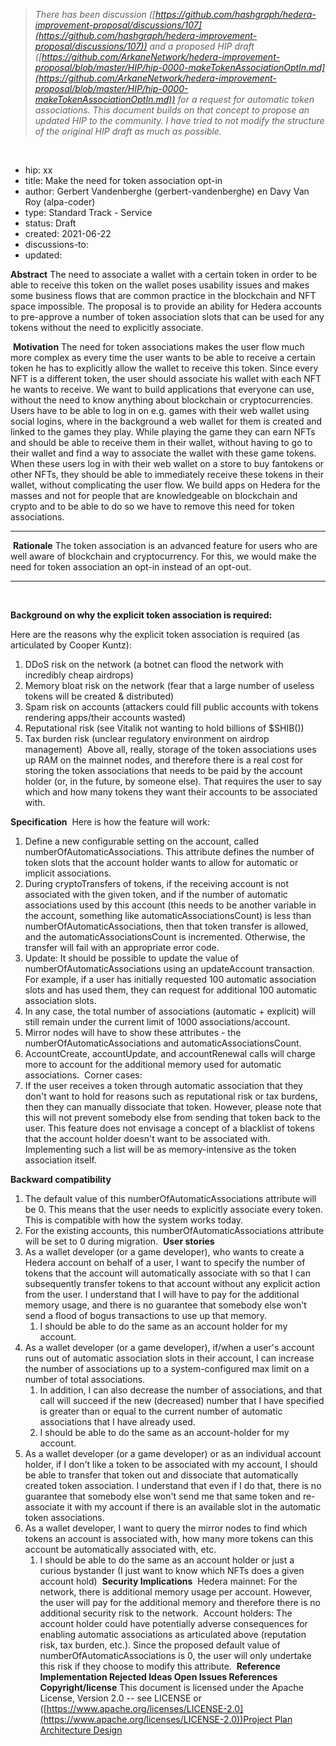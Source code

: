 > *There has been discussion ([https://github.com/hashgraph/hedera-improvement-proposal/discussions/107](https://github.com/hashgraph/hedera-improvement-proposal/discussions/107)) and a proposed HIP draft ([https://github.com/ArkaneNetwork/hedera-improvement-proposal/blob/master/HIP/hip-0000-makeTokenAssociationOptIn.md](https://github.com/ArkaneNetwork/hedera-improvement-proposal/blob/master/HIP/hip-0000-makeTokenAssociationOptIn.md)) for a request for automatic token associations. This document builds on that concept to propose an updated HIP to the community. I have tried to not modify the structure of the original HIP draft as much as possible.*
> 
​
* hip: xx
* title: Make the need for token association opt-in
* author: Gerbert Vandenberghe (gerbert-vandenberghe) en Davy Van Roy (alpa-coder)
* type: Standard Track - Service
* status: Draft
* created: 2021-06-22
* discussions-to:
* updated:
​

**Abstract**
The need to associate a wallet with a certain token in order to be able to receive this token on the wallet poses usability issues and makes some business flows that are common practice in the blockchain and NFT space impossible.
The proposal is to provide an ability for Hedera accounts to pre-approve a number of token association slots that can be used for any tokens without the need to explicitly associate.

​
**Motivation**
The need for token associations makes the user flow much more complex as every time the user wants to be able to receive a certain token he has to explicitly allow the wallet to receive this token. Since every NFT is a different token, the user should associate his wallet with each NFT he wants to receive.
We want to build applications that everyone can use, without the need to know anything about blockchain or cryptocurrencies. Users have to be able to log in on e.g. games with their web wallet using social logins, where in the background a web wallet for them is created and linked to the games they play. While playing the game they can earn NFTs and should be able to receive them in their wallet, without having to go to their wallet and find a way to associate the wallet with these game tokens.
When these users log in with their web wallet on a store to buy fantokens or other NFTs, they should be able to immediately receive these tokens in their wallet, without complicating the user flow.
We build apps on Hedera for the masses and not for people that are knowledgeable on blockchain and crypto and to be able to do so we have to remove this need for token associations.
****

​
**Rationale**
The token association is an advanced feature for users who are well aware of blockchain and cryptocurrency. For this, we would make the need for token association an opt-in instead of an opt-out.
****
​

**Background on why the explicit token association is required:**
​

Here are the reasons why the explicit token association is required (as articulated by Cooper Kuntz):
​
1. DDoS risk on the network (a botnet can flood the network with incredibly cheap airdrops)
2. Memory bloat risk on the network (fear that a large number of useless tokens will be created & distributed)
3. Spam risk on accounts (attackers could fill public accounts with tokens rendering apps/their accounts wasted)
4. Reputational risk (see Vitalik not wanting to hold billions of $SHIB([](https://www.coindesk.com/vitalik-buterin-burns-6b-in-shib-tokens-says-he-doesnt-want-the-power)))
5. Tax burden risk (unclear regulatory environment on airdrop management)
​
Above all, really, storage of the token associations uses up RAM on the mainnet nodes, and therefore there is a real cost for storing the token associations that needs to be paid by the account holder (or, in the future, by someone else). That requires the user to say which and how many tokens they want their accounts to be associated with.
​

**Specification**
​
Here is how the feature will work:
​
1. Define a new configurable setting on the account, called numberOfAutomaticAssociations. This attribute defines the number of token slots that the account holder wants to allow for automatic or implicit associations.
2. During cryptoTransfers of tokens, if the receiving account is not associated with the given token, and if the number of automatic associations used by this account (this needs to be another variable in the account, something like automaticAssociationsCount) is less than numberOfAutomaticAssociations, then that token transfer is allowed, and the automaticAssociationsCount is incremented. Otherwise, the transfer will fail with an appropriate error code.
3. Update: It should be possible to update the value of numberOfAutomaticAssociations using an updateAccount transaction. For example, if a user has initially requested 100 automatic association slots and has used them, they can request for additional 100 automatic association slots.
4. In any case, the total number of associations (automatic + explicit) will still remain under the current limit of 1000 associations/account.
5. Mirror nodes will have to show these attributes - the numberOfAutomaticAssociations and automaticAssociationsCount.
6. AccountCreate, accountUpdate, and accountRenewal calls will charge more to account for the additional memory used for automatic associations.
​
Corner cases:
​
1. If the user receives a token through automatic association that they don't want to hold for reasons such as reputational risk or tax burdens, then they can manually dissociate that token. However, please note that this will not prevent somebody else from sending that token back to the user. This feature does not envisage a concept of a blacklist of tokens that the account holder doesn't want to be associated with. Implementing such a list will be as memory-intensive as the token association itself.
​

**Backward compatibility**
​
1. The default value of this numberOfAutomaticAssociations attribute will be 0. This means that the user needs to explicitly associate every token. This is compatible with how the system works today.
2. For the existing accounts, this numberOfAutomaticAssociations attribute will be set to 0 during migration.
​
**User stories**
​
1. As a wallet developer (or a game developer), who wants to create a Hedera account on behalf of a user, I want to specify the number of tokens that the account will automatically associate with so that I can subsequently transfer tokens to that account without any explicit action from the user. I understand that I will have to pay for the additional memory usage, and there is no guarantee that somebody else won't send a flood of bogus transactions to use up that memory.
    1. I should be able to do the same as an account holder for my account.
2. As a wallet developer (or a game developer), if/when a user's account runs out of automatic association slots in their account, I can increase the number of associations up to a system-configured max limit on a number of total associations.
    1. In addition, I can also decrease the number of associations, and that call will succeed if the new (decreased) number that I have specified is greater than or equal to the current number of automatic associations that I have already used.
    2. I should be able to do the same as an account-holder for my account.
3. As a wallet developer (or a game developer) or as an individual account holder, if I don't like a token to be associated with my account, I should be able to transfer that token out and dissociate that automatically created token association. I understand that even if I do that, there is no guarantee that somebody else won't send me that same token and re-associate it with my account if there is an available slot in the automatic token associations.
4. As a wallet developer, I want to query the mirror nodes to find which tokens an account is associated with, how many more tokens can this account be automatically associated with, etc.
    1. I should be able to do the same as an account holder or just a curious bystander (I just want to know which NFTs does a given account hold)
​
**Security Implications**
​
Hedera mainnet: For the network, there is additional memory usage per account. However, the user will pay for the additional memory and therefore there is no additional security risk to the network.
​
Account holders: The account holder could have potentially adverse consequences for enabling automatic associations as articulated above (reputation risk, tax burden, etc.). Since the proposed default value of numberOfAutomaticAssociations is 0, the user will only undertake this risk if they choose to modify this attribute.
​
**Reference Implementation
Rejected Ideas
Open Issues
References
Copyright/license**
This document is licensed under the Apache License, Version 2.0 -- see LICENSE or ([https://www.apache.org/licenses/LICENSE-2.0](https://www.apache.org/licenses/LICENSE-2.0))
​
[Project Plan](https://www.notion.so/Project-Plan-5fd8626feeb846c491b205186dd2c25d)
​
[Architecture Design](https://www.notion.so/Architecture-Design-10abf613d2fe4ea29f2ae65fbda17ad4)
